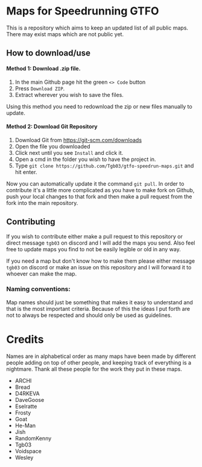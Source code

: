 
# Maps for Speedrunning GTFO

This is a repository which aims to keep an updated list of all public maps. There may exist maps which are not public yet. 

## How to download/use

#### Method 1: Download .zip file.

1. In the main Github page hit the green `<> Code` button
2. Press `Download ZIP`.
3. Extract wherever you wish to save the files.

Using this method you need to redownload the zip or new files manually to update.

#### Method 2: Download Git Repository

1. Download Git from https://git-scm.com/downloads
2. Open the file you downloaded
3. Click next until you see `Install` and click it.
4. Open a cmd in the folder you wish to have the project in.
5. Type `git clone https://github.com/Tgb03/gtfo-speedrun-maps.git` and hit enter.

Now you can automatically update it the command `git pull`. In order to contribute it's a little more complicated as you have to make fork on Github, push your local changes to that fork and then make a pull request from the fork into the main repository.

## Contributing

If you wish to contribute either make a pull request to this repository or direct message `tgb03` on discord and I will add the maps you send. Also feel free to update maps you find to not be easily legible or old in any way.

If you need a map but don't know how to make them please either message `tgb03` on discord or make an issue on this repository and I will forward it to whoever can make the map.

### Naming conventions:

Map names should just be something that makes it easy to understand and that is the most important criteria. Because of this the ideas I put forth are not to always be respected and should only be used as guidelines.

# Credits

Names are in alphabetical order as many maps have been made by different people adding on top of other people, and keeping track of everything is a nightmare. Thank all these people for the work they put in these maps.

- ARCHI
- Bread
- D4RKEVA
- DaveGoose
- Eselratte
- Frosty
- Goat
- He-Man
- Jish
- RandomKenny
- Tgb03
- Voidspace
- Wesley


